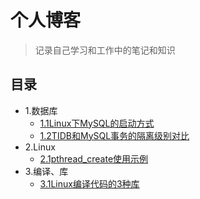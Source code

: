 # 个人博客

>  记录自己学习和工作中的笔记和知识

## 目录

* 1.数据库
  * [1.1Linux下MySQL的启动方式](https://github.com/walterzhaoJR/blog/blob/master/201804/Linux%E4%B8%8BMySQL%E7%9A%84%E5%90%AF%E5%8A%A8%E6%96%B9%E5%BC%8F.md)
  * [1.2TIDB和MySQL事务的隔离级别对比](https://github.com/walterzhaoJR/blog/blob/master/201805/TIDB%E5%92%8CMySQL%E4%BA%8B%E5%8A%A1%E9%9A%94%E7%A6%BB%E7%BA%A7%E5%88%AB%E5%AF%B9%E6%AF%94_github.md)
* 2.Linux
  * [2.1pthread_create使用示例](https://github.com/walterzhaoJR/blog/blob/master/201804/pthread_create%E4%BD%BF%E7%94%A8%E4%BB%8B%E7%BB%8D.md)
* 3.编译、库
  * [3.1Linux编译代码的3种库](https://github.com/walterzhaoJR/blog/blob/master/201806/Linux%E7%BC%96%E8%AF%91%E4%BB%A3%E7%A0%81%E7%9A%843%E4%B8%AD%E5%BA%93.md)
